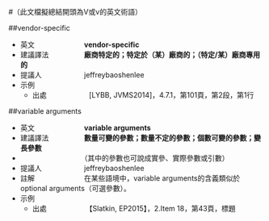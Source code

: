 #（此文檔擬總結開頭為V或v的英文術語）

##vendor-specific

* 英文　　　　　　　**vendor-specific**
* 建議譯法　　　　　**廠商特定的；特定於（某）廠商的；（特定/某）廠商專用的**
* 提議人　　　　　　jeffreybaoshenlee
* 示例
  * 出處　　　　　　[LYBB, JVMS2014]，4.7.1，第101頁，第2段，第1行

##variable arguments

* 英文　　　　　　　**variable arguments**
* 建議譯法　　　　　**數量可變的參數；數量不定的參數；個數可變的參數；變長參數**
* 　　　　　　　　　（其中的參數也可說成實參、實際參數或引數）
* 提議人　　　　　　jeffreybaoshenlee
* 註解　　　　　　　在某些語境中，variable arguments的含義類似於optional arguments（可選參數）。
* 示例
  * 出處　　　　　　【Slatkin, EP2015】，2.Item 18，第43頁，標題

